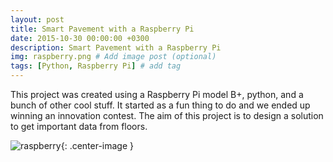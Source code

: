```yaml
---
layout: post
title: Smart Pavement with a Raspberry Pi
date: 2015-10-30 00:00:00 +0300
description: Smart Pavement with a Raspberry Pi
img: raspberry.png # Add image post (optional)
tags: [Python, Raspberry Pi] # add tag
---
```


This project was created using a Raspberry Pi model B+, python, and a bunch of other cool stuff. It started as a fun thing to do and we ended up winning an innovation contest. The aim of this project is to design a solution to get important data from floors.

![raspberry]({{site.baseurl}}/assets/img/raspberry.png){: .center-image }
